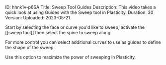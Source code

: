 ID: hhnk1v-p6SA
Title: Sweep Tool Guides
Description: This video takes a quick look at using Guides with the Sweep tool in Plasticity.
Duration: 30
Version: 
Uploaded: 2023-05-21

Start by selecting the face or curve you'd like to sweep, activate the [[sweep tool]] then select the spine to sweep along.

For more control you can select additional curves to use as guides to define the shape of the sweep.

Use this option to maximize the power of sweeping in Plasticity.
